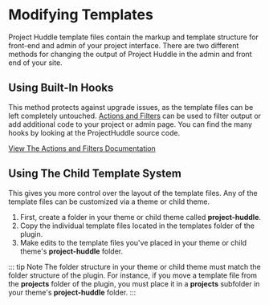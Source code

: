 # Modifying Templates
Project Huddle template files contain the markup and template structure for front-end and admin of your project interface. There are two different methods for changing the output of Project Huddle in the admin and front end of your site. 

## Using Built-In Hooks <Badge text="Recommended" vertical="bottom"/>
This method protects against upgrade issues, as the template files can be 
left completely untouched. [Actions and Filters](/actions-and-filters/) can be used to filter output or add additional code to your project or admin page. You can find the many hooks by looking at the ProjectHuddle source code.

[View The Actions and Filters Documentation](/actions-and-filters/)

## Using The Child Template System
This gives you more control over the layout of the template files. Any of the template files can be customized via a theme or child theme. 

1. First, create a folder in your theme or child theme called **project-huddle**. 
2. Copy the individual template files located in the templates folder of the plugin.
3. Make edits to the template files you've placed in your theme or child theme's **project-huddle** folder.

::: tip Note
The folder structure in your theme or child theme must match the folder structure of the plugin. For instance, if you move a template file from the **projects** folder of the plugin, you must place it in a **projects** subfolder in your theme's **project-huddle** folder.
:::